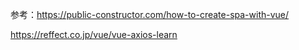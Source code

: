参考：https://public-constructor.com/how-to-create-spa-with-vue/  

https://reffect.co.jp/vue/vue-axios-learn